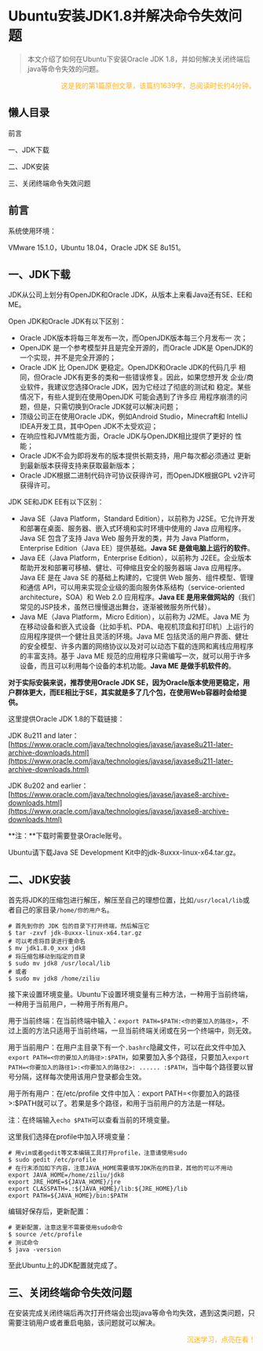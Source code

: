 # Ubuntu安装JDK1.8并解决命令失效问题

> 本文介绍了如何在Ubuntu下安装Oracle JDK 1.8，并如何解决关闭终端后java等命令失效的问题。

<span style="display:block;text-align:right;color: #ffb11b;">这是我的第1篇原创文章，该篇约1639字，总阅读时长约4分钟。</span>

## 懒人目录

前言

一、JDK下载

二、JDK安装

三、关闭终端命令失效问题

## 前言

系统使用环境：

VMware 15.1.0，Ubuntu 18.04，Oracle JDK SE 8u151。

## 一、JDK下载

JDK从公司上划分有OpenJDK和Oracle JDK，从版本上来看Java还有SE、EE和ME。

Open JDK和Oracle JDK有以下区别：

- Oracle JDK版本将每三年发布一次，而OpenJDK版本每三个月发布一 次；
- OpenJDK 是一个参考模型并且是完全开源的，而Oracle JDK是 OpenJDK的一个实现，并不是完全开源的；
- Oracle JDK 比 OpenJDK 更稳定。OpenJDK和Oracle JDK的代码几乎 相同，但Oracle JDK有更多的类和一些错误修复。因此，如果您想开发 企业/商业软件，我建议您选择Oracle JDK，因为它经过了彻底的测试和 稳定。某些情况下，有些人提到在使用OpenJDK 可能会遇到了许多应 用程序崩溃的问题，但是，只需切换到Oracle JDK就可以解决问题；
- 顶级公司正在使用Oracle JDK，例如Android Studio，Minecraft和 IntelliJ IDEA开发工具，其中Open JDK不太受欢迎；
- 在响应性和JVM性能方面，Oracle JDK与OpenJDK相比提供了更好的 性能；
- Oracle JDK不会为即将发布的版本提供长期支持，用户每次都必须通过 更新到最新版本获得支持来获取最新版本；
- Oracle JDK根据二进制代码许可协议获得许可，而OpenJDK根据GPL v2许可获得许可。

JDK SE和JDK EE有以下区别：

- Java SE（Java Platform，Standard Edition），以前称为 J2SE。它允许开发和部署在桌面、服务器、嵌入式环境和实时环境中使用的 Java 应用程序。Java SE 包含了支持 Java Web 服务开发的类，并为 Java Platform，Enterprise Edition（Java EE）提供基础。**Java SE 是做电脑上运行的软件**。
- Java EE（Java Platform，Enterprise Edition），以前称为 J2EE。企业版本帮助开发和部署可移植、健壮、可伸缩且安全的服务器端 Java 应用程序。Java EE 是在 Java SE 的基础上构建的，它提供 Web 服务、组件模型、管理和通信 API，可以用来实现企业级的面向服务体系结构（service-oriented architecture，SOA）和 Web 2.0 应用程序。**Java EE 是用来做网站的**（我们常见的JSP技术，虽然已慢慢退出舞台，逐渐被微服务所代替）。
- Java ME（Java Platform，Micro Edition），以前称为 J2ME。Java ME 为在移动设备和嵌入式设备（比如手机、PDA、电视机顶盒和打印机）上运行的应用程序提供一个健壮且灵活的环境。Java ME 包括灵活的用户界面、健壮的安全模型、许多内置的网络协议以及对可以动态下载的连网和离线应用程序的丰富支持。基于 Java ME 规范的应用程序只需编写一次，就可以用于许多设备，而且可以利用每个设备的本机功能。**Java ME 是做手机软件的**。

**对于实际安装来说，推荐使用Oracle JDK SE，因为Oracle版本使用更稳定，用户群体更大，而EE相比于SE，其实就是多了几个包，在使用Web容器时会给提供。**

这里提供Oracle JDK 1.8的下载链接：

JDK 8u211 and later：[https://www.oracle.com/java/technologies/javase/javase8u211-later-archive-downloads.html](https://www.oracle.com/java/technologies/javase/javase8u211-later-archive-downloads.html)

JDK 8u202 and earlier：[https://www.oracle.com/java/technologies/javase/javase8-archive-downloads.html](https://www.oracle.com/java/technologies/javase/javase8-archive-downloads.html)

**注：**下载时需要登录Oracle账号。

Ubuntu请下载Java SE Development Kit中的jdk-8uxxx-linux-x64.tar.gz。

## 二、JDK安装

首先将JDK的压缩包进行解压，解压至自己的理想位置，比如`/usr/local/lib`或者自己的家目录`/home/你的用户名`。

```shell
# 首先到你的 JDK 包的目录下打开终端，然后解压它
$ tar -zxvf jdk-8uxxx-linux-x64.tar.gz
# 可以考虑将目录进行重命名
$ mv jdk1.8.0_xxx jdk8
# 将压缩包移动到指定的目录
$ sudo mv jdk8 /usr/local/lib
# 或者
$ sudo mv jdk8 /home/ziliu
```

接下来设置环境变量。Ubuntu下设置环境变量有三种方法，一种用于当前终端，一种用于当前用户，一种用于所有用户。

用于当前终端：在当前终端中输入：`export PATH=$PATH:<你的要加入的路径>`，不过上面的方法只适用于当前终端，一旦当前终端关闭或在另一个终端中，则无效。

用于当前用户：在用户主目录下有一个`.bashrc`隐藏文件，可以在此文件中加入`export PATH=<你的要加入的路径>:$PATH`，如果要加入多个路径，只要加入`export PATH=<你要加入的路径1>:<你要加入的路径2>: ...... :$PATH`，当中每个路径要以冒号分隔，这样每次使用该用户登录都会生效。

用于所有用户：在/etc/profile 文件中加入：export PATH=<你要加入的路径>:$PATH就可以了。若果是多个路径，和用于当前用户的方法是一样哒。

注：在终端输入`echo $PATH`可以查看当前的环境变量。

这里我们选择在profile中加入环境变量：

```shell
# 用vim或者gedit等文本编辑工具打开profile，注意请使用sudo
$ sudo gedit /etc/profile
# 在行末添加如下内容，注意JAVA_HOME需要填写JDK所在的目录，其他的可以不用动
export JAVA_HOME=/home/ziliu/jdk8
export JRE_HOME=${JAVA_HOME}/jre  
export CLASSPATH=.:${JAVA_HOME}/lib:${JRE_HOME}/lib  
export PATH=${JAVA_HOME}/bin:$PATH
```

编辑好保存后，更新配置：

```shell
# 更新配置，注意这里不需要使用sudo命令
$ source /etc/profile
# 测试命令
$ java -version
```

至此Ubuntu上的JDK配置就完成了。

## 三、关闭终端命令失效问题

在安装完成关闭终端后再次打开终端会出现java等命令均失效，遇到这类问题，只需要注销用户或者重启电脑，该问题就可以解决。

<span style="display:block;text-align:right;color: #ffb11b;">沉迷学习，点亮在看！</span>